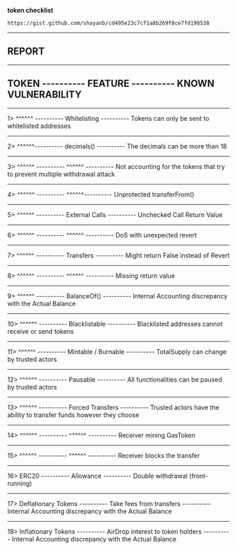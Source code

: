 **token checklist**

    https://gist.github.com/shayanb/cd495e23c7cf1a8b269f8ce7fd198538

---

## REPORT

---

## TOKEN ---------- FEATURE ---------- KNOWN VULNERABILITY

---

1> ^^^^^^ ---------- Whitelisting ---------- Tokens can only be sent to whitelisted addresses

---

2> ^^^^^^---------- decimals() ---------- The decimals can be more than 18

---

3> ^^^^^^ ---------- ^^^^^^ ---------- Not accounting for the tokens that try to prevent multiple withdrawal attack

---

4> ^^^^^^ ---------- ^^^^^^---------- Unprotected ‍‍‍‍‍‍‍transferFrom()

---

5> ^^^^^^ ---------- External Calls ---------- Unchecked Call Return Value

---

6> ^^^^^^ ---------- ^^^^^^ ---------- DoS with unexpected revert

---

7> ^^^^^^ ---------- Transfers ---------- Might return False instead of Revert

---

8> ^^^^^^ ---------- ^^^^^^ ---------- Missing return value

---

9> ^^^^^^ ---------- BalanceOf() ---------- Internal Accounting discrepancy with the Actual Balance

---

10> ^^^^^^ ---------- Blacklistable ---------- Blacklisted addresses cannot receive or send tokens

---

11> ^^^^^^ ---------- Mintable / Burnable ---------- TotalSupply can change by trusted actors

---

12> ^^^^^^ ---------- Pausable ---------- All functionalities can be paused by trusted actors

---

13> ^^^^^^ ---------- Forced Transfers ---------- Trusted actors have the ability to transfer funds however they choose

---

14> ^^^^^^ ---------- ^^^^^^ ---------- Receiver mining GasToken

---

15> ^^^^^^ ---------- ^^^^^^ ---------- Receiver blocks the transfer

---

16> ERC20 ---------- Allowance ---------- Double withdrawal (front-running)

---

17> Deflationary Tokens ---------- Take fees from transfers ---------- Internal Accounting discrepancy with the Actual Balance

---

18> Inflationary Tokens ---------- AirDrop interest to token holders ---------- Internal Accounting discrepancy with the Actual Balance
